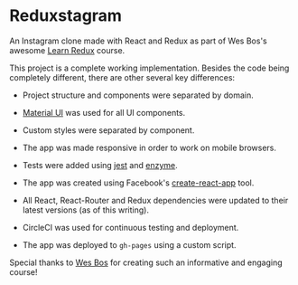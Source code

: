 # Reduxstagram

An Instagram clone made with React and Redux as part of Wes Bos's awesome [Learn Redux](https://learnredux.com/) course.

This project is a complete working implementation. Besides the code being completely different, there are other several key differences:

* Project structure and components were separated by domain.

* [Material UI](http://www.material-ui.com/#/) was used for all UI components.

* Custom styles were separated by component.

* The app was made responsive in order to work on mobile browsers.

* Tests were added using [jest](https://facebook.github.io/jest/) and [enzyme](http://airbnb.io/enzyme/).

* The app was created using Facebook's [create-react-app](https://github.com/facebookincubator/create-react-app) tool.

* All React, React-Router and Redux dependencies were updated to their latest versions (as of this writing).

* CircleCI was used for continuous testing and deployment.

* The app was deployed to `gh-pages` using a custom script.

Special thanks to [Wes Bos](https://github.com/wesbos) for creating such an informative and engaging course!